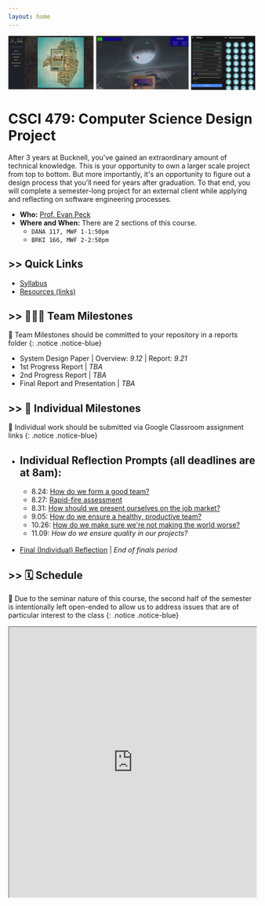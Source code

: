 ```yaml
---
layout: home
---
```

<link rel="stylesheet" href="cspui.css">

![alt text](figs/seniorDesign.png)

# CSCI 479: Computer Science Design Project
After 3 years at Bucknell, you've gained an extraordinary amount of technical knowledge. This is your opportunity to own a larger scale project from top to bottom. But more importantly, it's an opportunity to figure out a design process that you'll need for years after graduation. To that end, you will complete a semester-long project for an external client while applying and reflecting on software engineering processes.  

- **Who:** [Prof. Evan Peck](http://www.eg.bucknell.edu/~emp017/)
- **Where and When:** There are 2 sections of this course. 
  - `DANA 117, MWF 1-1:50pm`
  - `BRKI 166, MWF 2-2:50pm`

## >> Quick Links
- [Syllabus](docs/syllabus)
- [Resources (links)](resources/resources)


## >> 🧑🧑🧑 Team Milestones
📣 Team Milestones should be committed to your repository in a reports folder
{: .notice .notice-blue}

- System Design Paper \| Overview: _9.12_ \| Report: _9.21_
- 1st Progress Report \| _TBA_
- 2nd Progress Report \| _TBA_
- Final Report and Presentation \| _TBA_

## >> 🧑 Individual Milestones
📣 Individual work should be submitted via Google Classroom assignment links
{: .notice .notice-blue}

- Individual Reflection Prompts (all deadlines are at 8am):
  - 
  - 8.24: [How do we form a good team?](prompts/teamcreation)
  - 8.27: [Rapid-fire assessment](prompts/projectassess)
  - 8.31: [How should we present ourselves on the job market?](prompts/resume)
  - 9.05: [How do we ensure a healthy, productive team?](prompts/processes)
  - 10.26: [How do we make sure we're not making the world worse?](prompts/ethics)
  - 11.09: _How do we ensure quality in our projects?_
<br/><br/>
- [Final (Individual) Reflection](docs/reflection) \| _End of finals period_

<!-- ## >> Guests
We will occasionally have the opportunity to chat with professionals in a variety of positions via Google Hangouts. What you need to do:
- Look up information about our guest, their company, and their role.
- Submit a question on Slack for our guest **5pm the day before** their virtual visit.
- **Before 8:30am** the morning of their call, indicate which current questions on Slack that you like (with emoji, a comment, etc.). We will ask the top 3-5 questions submitted.
Your active participation in generating questions and being engaged during our conversations will contribute towards the _Participation_ portion of your grade. -->

## >> 🗓️ Schedule
📣 Due to the seminar nature of this course, the second half of the semester is intentionally left open-ended to allow us to address issues that are of particular interest to the class
{: .notice .notice-blue}

<iframe src="https://docs.google.com/spreadsheets/d/e/2PACX-1vT3YZYNHB0UfEEfzZsw-h7HYV2c8Cw7ssXUXovTQZWTtYrKFzgr6bIYlKF8yN6K7sbm2JTUhm1gzbh_/pubhtml?gid=263478748&amp;single=true&amp;widget=false&amp;headers=false&amp;range=a1:f47&amp;chrome=false" style="width:100%;height:550px;"></iframe>
